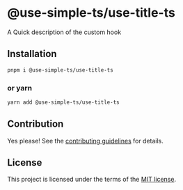 # @use-simple-ts/use-title-ts

A Quick description of the custom hook

## Installation

```sh
pnpm i @use-simple-ts/use-title-ts
```

### or yarn

```sh
yarn add @use-simple-ts/use-title-ts
```

## Contribution

Yes please! See the
[contributing guidelines](https://github.com/franco4457/use-simple-ts/blob/master/CONTRIBUTING.md)
for details.

## License

This project is licensed under the terms of the
[MIT license](https://github.com/franco4457/use-simple-ts/blob/master/LICENSE).
